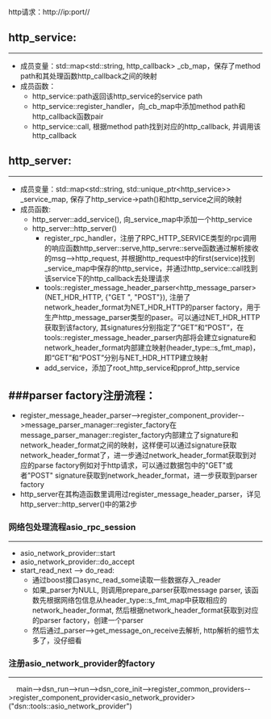 http请求：http://ip:port/<service>/<method>

## http_service:
---------------------

*   成员变量：std::map<std::string, http\_callback> \_cb\_map，保存了method path和其处理函数http\_callback之间的映射
*   成员函数：
    *   http\_service::path返回该http\_service的service path
    *   http\_service::register\_handler，向\_cb\_map中添加method path和http_callback函数pair
    *   http\_service::call, 根据method path找到对应的http\_callback, 并调用该http_callback

## http_server:
--------------------

*   成员变量：std::map<std::string, std::unique\_ptr<http\_service>> \_service\_map, 保存了http\_service->path()和http\_service之间的映射
*   成员函数:
    *   http\_server::add\_service(), 向\_service\_map中添加一个http_service
    *   http\_server::http\_server()
        *   register\_rpc\_handler，注册了RPC\_HTTP\_SERVICE类型的rpc调用的响应函数http\_server::serve,http\_servre::serve函数通过解析接收的msg-->http\_request, 并根据http\_request中的first(service)找到\_service\_map中保存的http\_service，并通过http\_service::call找到该service下的http_callback去处理请求
        *   tools::register\_message\_header\_parser<http\_message\_parser>(NET\_HDR\_HTTP, {"GET ", "POST"}), 注册了network\_header\_format为NET\_HDR\_HTTP的parser factory，用于生产http\_message\_parser类型的paser。可以通过NET\_HDR\_HTTP获取到该factory, 其signatures分别指定了“GET”和“POST”，在tools::register\_message\_header\_parser内部将会建立signature和network\_header\_format内部建立映射(header\_type::s\_fmt\_map)，即“GET”和“POST”分别与NET\_HDR_HTTP建立映射
        *   add\_service，添加了root\_http\_service和pprof\_http_service

###parser factory注册流程：
---------------------------

*   register\_message\_header\_parser-->register\_component\_provider-->message\_parser\_manager::register\_factory在message\_parser\_manager::register\_factory内部建立了signature和network\_header\_format之间的映射，这样便可以通过signature获取network\_header\_format了，进一步通过network\_header\_format获取到对应的parse factory例如对于http请求，可以通过数据包中的"GET"或者"POST" signature获取到network\_header_format，进一步获取到parser factory
*   http\_server在其构造函数里调用过register\_message\_header\_parser，详见http\_server::http\_server()中的第2步

### 网络包处理流程asio\_rpc\_session
---------------------------------

*   asio\_network\_provider::start
*   asio\_network\_provider::do_accept
*   start\_read\_next --> do_read:
    *   通过boost接口async\_read\_some读取一些数据存入_reader
    *   如果\_parser为NULL, 则调用prepare\_parser获取message parser, 该函数先根据网络包信息从header\_type::s\_fmt\_map中获取相应的network\_header\_format, 然后根据network\_header_format获取到对应的parser factory，创建一个parser
    *   然后通过\_parser-->get\_message\_on\_receive去解析, http解析的细节太多了，没仔细看

### 注册asio\_network\_provider的factory
-----------------------------------------

    main-->dsn\_run-->run-->dsn\_core\_init-->register\_common\_providers-->register\_component\_provider<asio\_network\_provider>("dsn::tools::asio\_network_provider")
